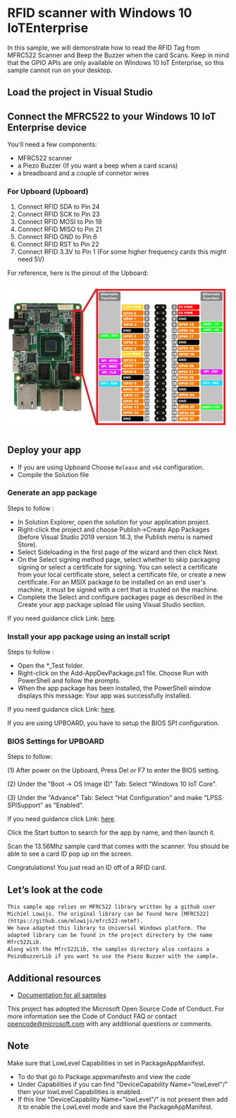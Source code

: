 # RFID scanner with Windows 10 IoTEnterprise

In this sample, we will demonstrate how to read the RFID Tag from MFRC522 Scanner and Beep the Buzzer when the card Scans.
Keep in mind that the GPIO APIs are only available on Windows 10 IoT Enterprise, so this sample cannot run on your desktop.

## Load the project in Visual Studio

## Connect the MFRC522 to your Windows 10 IoT Enterprise device

You'll need a few components:

* MFRC522 scanner
* a Piezo Buzzer (If you want a beep when a card scans)
* a breadboard and a couple of connetor wires

### For Upboard (Upboard)

1. Connect RFID SDA to Pin 24
2. Connect RFID SCK to Pin 23
3. Connect RFID MOSI to Pin 19
4. Connect RFID MISO to Pin 21
5. Connect RFID GND to Pin 6
6. Connect RFID RST to Pin 22
7. Connect RFID 3.3V to Pin 1 (For some higher frequency cards this might need 5V)

For reference, here is the pinout of the Upboard:

![](../../Resources/Upboard_Pinout.png)

## Deploy your app

* If you are using  Upboard Choose `Release` and `x64` configuration.
* Compile the Solution file

### Generate an app package

Steps to follow :

 * In Solution Explorer, open the solution for your application project.
 * Right-click the project and choose Publish->Create App Packages (before Visual Studio 2019 version 16.3, the Publish menu is named Store).
 * Select Sideloading in the first page of the wizard and then click Next.
 * On the Select signing method page, select whether to skip packaging signing or select a certificate for signing. You can select a certificate from your local certificate store, select a certificate file, or create a new certificate. For an MSIX package to be installed on an end user's machine, it must be signed with a cert that is trusted on the machine.
 * Complete the Select and configure packages page as described in the Create your app package upload file using Visual Studio section.

 If you need guidance click Link: [here](https://docs.microsoft.com/en-us/windows/msix/package/packaging-uwp-apps#generate-an-app-package).  
  
### Install your app package using an install script

Steps to follow :
 * Open the *_Test folder.
 * Right-click on the Add-AppDevPackage.ps1 file. Choose Run with PowerShell and follow the prompts.
 * When the app package has been installed, the PowerShell window displays this message: Your app was successfully installed.

 If you need guidance click Link: [here](https://docs.microsoft.com/en-us/windows/msix/package/packaging-uwp-apps#install-your-app-package-using-an-install-script).  
 

 If you are using UPBOARD, you have to setup the BIOS SPI configuration.

### BIOS Settings for UPBOARD

Steps to follow:
 
(1)	After power on the Upboard, Press Del or F7 to enter the BIOS setting.
 
(2)	Under the "Boot -> OS Image ID" Tab:
    Select "Windows 10 IoT Core".
 
(3) Under the "Advance" Tab: Select "Hat Configuration" and make "LPSS SPISupport" as "Enabled".

If you need guidance click Link: [here](https://www.annabooks.com/Articles/Articles_IoT10/Windows-10-IoT-UP-Board-BIOS-RHPROXY-Rev1.3.pdf).

 Click the Start button to search for the app by name, and then launch it.

Scan the 13.56Mhz sample card that comes with the scanner. You should be able to see a card ID pop up on the screen.

Congratulations! You just read an ID off of a RFID card.

## Let’s look at the code

	This sample app relies on MFRC522 library written by a github user Michiel Lowijs. The original library can be found here [MFRC522](https://github.com/mlowijs/mfrc522-netmf).
	We have adapted this library to Universal Windows platform. The adapted library can be found in the project directory by the name Mfrc522Lib.
	Along with the Mfrc522Lib, the samples directory also contains a PeizoBuzzerLib if you want to use the Piezo Buzzer with the sample.

	
## Additional resources
* [Documentation for all samples](https://developer.microsoft.com/en-us/windows/iot/samples)

This project has adopted the Microsoft Open Source Code of Conduct. For more information see the Code of Conduct FAQ or contact <opencode@microsoft.com> with any additional questions or comments.

## Note

Make sure that LowLevel Capabilities in set in PackageAppManifest.
* To do that go to Package.appxmanifesto and view the code
* Under Capabilities if you can find "DeviceCapability Name="lowLevel"/" then your lowLevel Capabilities is enabled.
* If this line "DeviceCapability Name="lowLevel"/" is not present then add it to enable the LowLevel mode and save the PackageAppManifest.
